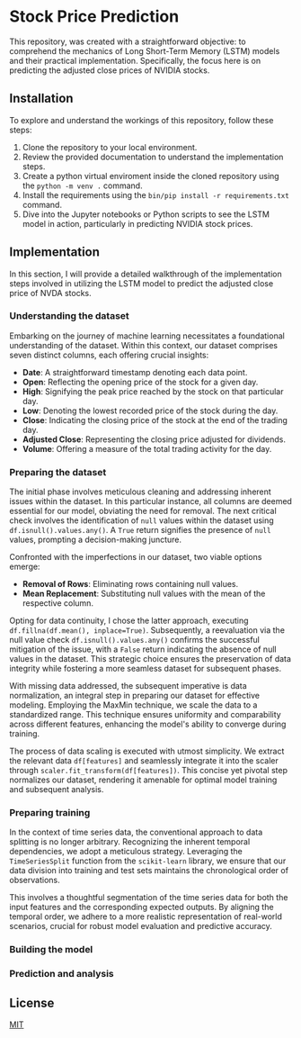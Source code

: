 # Stock Price Prediction
This repository, was created with a straightforward objective: to comprehend the mechanics of Long Short-Term Memory (LSTM) models and their practical implementation. Specifically, the focus here is on predicting the adjusted close prices of NVIDIA stocks.

## Installation

To explore and understand the workings of this repository, follow these steps:

1. Clone the repository to your local environment.
2. Review the provided documentation to understand the implementation steps.
3. Create a python virtual enviroment inside the cloned repository using the `python -m venv .` command.
4. Install the requirements using the `bin/pip install -r requirements.txt` command.
5. Dive into the Jupyter notebooks or Python scripts to see the LSTM model in action, particularly in predicting NVIDIA stock prices.

## Implementation

In this section, I will provide a detailed walkthrough of the implementation steps involved in utilizing the LSTM model to predict the adjusted close price of NVDA stocks.

### Understanding the dataset

Embarking on the journey of machine learning necessitates a foundational understanding of the dataset. Within this context, our dataset comprises seven distinct columns, each offering crucial insights:

- **Date**: A straightforward timestamp denoting each data point.
- **Open**: Reflecting the opening price of the stock for a given day.
- **High**: Signifying the peak price reached by the stock on that particular day.
- **Low**: Denoting the lowest recorded price of the stock during the day.
- **Close**: Indicating the closing price of the stock at the end of the trading day.
- **Adjusted Close**: Representing the closing price adjusted for dividends.
- **Volume**: Offering a measure of the total trading activity for the day.

### Preparing the dataset

The initial phase involves meticulous cleaning and addressing inherent issues within the dataset. In this particular instance, all columns are deemed essential for our model, obviating the need for removal. The next critical check involves the identification of `null` values within the dataset using `df.isnull().values.any()`. A `True` return signifies the presence of `null` values, prompting a decision-making juncture.

Confronted with the imperfections in our dataset, two viable options emerge:

- **Removal of Rows**: Eliminating rows containing null values.
- **Mean Replacement**: Substituting null values with the mean of the respective column.

Opting for data continuity, I chose the latter approach, executing `df.fillna(df.mean(), inplace=True)`. Subsequently, a reevaluation via the null value check `df.isnull().values.any()` confirms the successful mitigation of the issue, with a `False` return indicating the absence of null values in the dataset. This strategic choice ensures the preservation of data integrity while fostering a more seamless dataset for subsequent phases.

With missing data addressed, the subsequent imperative is data normalization, an integral step in preparing our dataset for effective modeling. Employing the MaxMin technique, we scale the data to a standardized range. This technique ensures uniformity and comparability across different features, enhancing the model's ability to converge during training.

The process of data scaling is executed with utmost simplicity. We extract the relevant data `df[features]` and seamlessly integrate it into the scaler through `scaler.fit_transform(df[features])`. This concise yet pivotal step normalizes our dataset, rendering it amenable for optimal model training and subsequent analysis.

### Preparing training

In the context of time series data, the conventional approach to data splitting is no longer arbitrary. Recognizing the inherent temporal dependencies, we adopt a meticulous strategy. Leveraging the `TimeSeriesSplit` function from the `scikit-learn` library, we ensure that our data division into training and test sets maintains the chronological order of observations.

This involves a thoughtful segmentation of the time series data for both the input features and the corresponding expected outputs. By aligning the temporal order, we adhere to a more realistic representation of real-world scenarios, crucial for robust model evaluation and predictive accuracy.

### Building the model

### Prediction and analysis

## License

[MIT](https://choosealicense.com/licenses/mit/)
